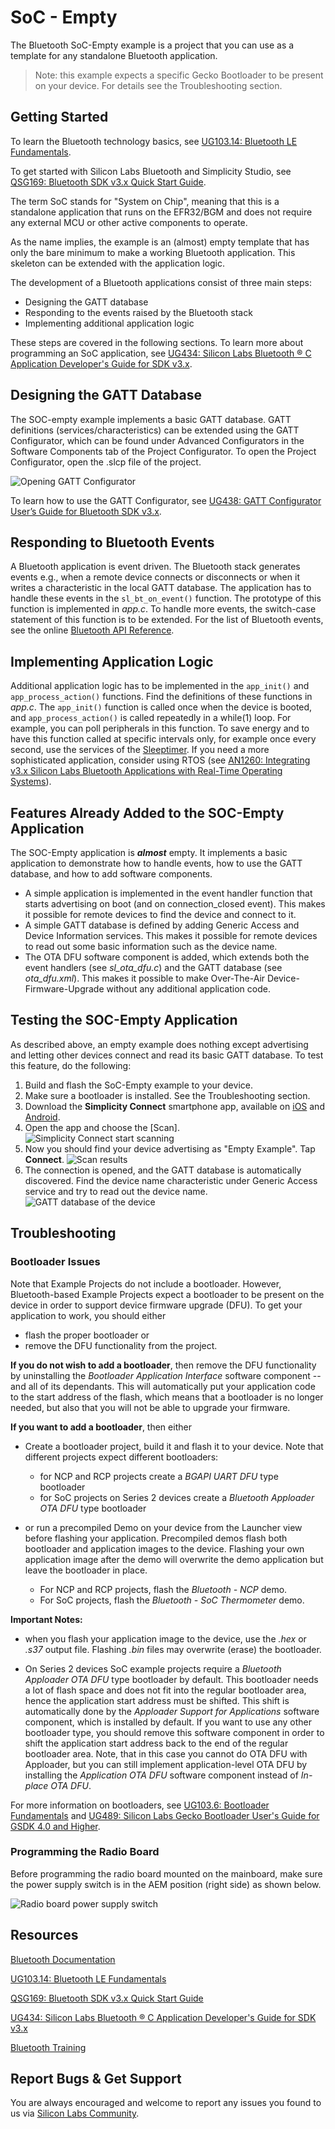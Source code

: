 # SoC - Empty

The Bluetooth SoC-Empty example is a project that you can use as a template for any standalone Bluetooth application.

> Note: this example expects a specific Gecko Bootloader to be present on your device. For details see the Troubleshooting section.

## Getting Started

To learn the Bluetooth technology basics, see [UG103.14: Bluetooth LE Fundamentals](https://www.silabs.com/documents/public/user-guides/ug103-14-fundamentals-ble.pdf).

To get started with Silicon Labs Bluetooth and Simplicity Studio, see [QSG169: Bluetooth SDK v3.x Quick Start Guide](https://www.silabs.com/documents/public/quick-start-guides/qsg169-bluetooth-sdk-v3x-quick-start-guide.pdf).

The term SoC stands for "System on Chip", meaning that this is a standalone application that runs on the EFR32/BGM and does not require any external MCU or other active components to operate.

As the name implies, the example is an (almost) empty template that has only the bare minimum to make a working Bluetooth application. This skeleton can be extended with the application logic.

The development of a Bluetooth applications consist of three main steps:

* Designing the GATT database
* Responding to the events raised by the Bluetooth stack
* Implementing additional application logic

These steps are covered in the following sections. To learn more about programming an SoC application, see [UG434: Silicon Labs Bluetooth ® C Application Developer's Guide for SDK v3.x](https://www.silabs.com/documents/public/user-guides/ug434-bluetooth-c-soc-dev-guide-sdk-v3x.pdf).

## Designing the GATT Database

The SOC-empty example implements a basic GATT database. GATT definitions (services/characteristics) can be extended using the GATT Configurator, which can be found under Advanced Configurators in the Software Components tab of the Project Configurator. To open the Project Configurator, open the .slcp file of the project.

![Opening GATT Configurator](image/readme_img1.png)

To learn how to use the GATT Configurator, see [UG438: GATT Configurator User’s Guide for Bluetooth SDK v3.x](https://www.silabs.com/documents/public/user-guides/ug438-gatt-configurator-users-guide-sdk-v3x.pdf).

## Responding to Bluetooth Events

A Bluetooth application is event driven. The Bluetooth stack generates events e.g., when a remote device connects or disconnects or when it writes a characteristic in the local GATT database. The application has to handle these events in the `sl_bt_on_event()` function. The prototype of this function is implemented in *app.c*. To handle more events, the switch-case statement of this function is to be extended. For the list of Bluetooth events, see the online [Bluetooth API Reference](https://docs.silabs.com/bluetooth/latest/).

## Implementing Application Logic

Additional application logic has to be implemented in the `app_init()` and `app_process_action()` functions. Find the definitions of these functions in *app.c*. The `app_init()` function is called once when the device is booted, and `app_process_action()` is called repeatedly in a while(1) loop. For example, you can poll peripherals in this function. To save energy and to have this function called at specific intervals only, for example once every second, use the services of the [Sleeptimer](https://docs.silabs.com/gecko-platform/latest/service/api/group-sleeptimer). If you need a more sophisticated application, consider using RTOS (see [AN1260: Integrating v3.x Silicon Labs Bluetooth Applications with Real-Time Operating Systems](https://www.silabs.com/documents/public/application-notes/an1260-integrating-v3x-bluetooth-applications-with-rtos.pdf)).

## Features Already Added to the SOC-Empty Application

The SOC-Empty application is ***almost*** empty. It implements a basic application to demonstrate how to handle events, how to use the GATT database, and how to add software components.

* A simple application is implemented in the event handler function that starts advertising on boot (and on connection_closed event). This makes it possible for remote devices to find the device and connect to it.
* A simple GATT database is defined by adding Generic Access and Device Information services. This makes it possible for remote devices to read out some basic information such as the device name.
* The OTA DFU software component is added, which extends both the event handlers (see *sl_ota_dfu.c*) and the GATT database (see *ota_dfu.xml*). This makes it possible to make Over-The-Air Device-Firmware-Upgrade without any additional application code.

## Testing the SOC-Empty Application

As described above, an empty example does nothing except advertising and letting other devices connect and read its basic GATT database. To test this feature, do the following:

1. Build and flash the SoC-Empty example to your device.
2. Make sure a bootloader is installed. See the Troubleshooting section.
3. Download the **Simplicity Connect** smartphone app, available on [iOS](https://apps.apple.com/us/app/simplicity-connect/id1030932759) and [Android](https://play.google.com/store/apps/details?id=com.siliconlabs.bledemo&hl=en&gl=US).
4. Open the app and choose the [Scan].
   ![Simplicity Connect start scanning](image/readme_img2.png)
5. Now you should find your device advertising as "Empty Example". Tap **Connect**.
   ![Scan results](image/readme_img3.png)
6. The connection is opened, and the GATT database is automatically discovered. Find the device name characteristic under Generic Access service and try to read out the device name.
   ![GATT database of the device](image/readme_img4.png)

## Troubleshooting

### Bootloader Issues

Note that Example Projects do not include a bootloader. However, Bluetooth-based Example Projects expect a bootloader to be present on the device in order to support device firmware upgrade (DFU). To get your application to work, you should either
- flash the proper bootloader or
- remove the DFU functionality from the project.

**If you do not wish to add a bootloader**, then remove the DFU functionality by uninstalling the *Bootloader Application Interface* software component -- and all of its dependants. This will automatically put your application code to the start address of the flash, which means that a bootloader is no longer needed, but also that you will not be able to upgrade your firmware.

**If you want to add a bootloader**, then either
- Create a bootloader project, build it and flash it to your device. Note that different projects expect different bootloaders:
  - for NCP and RCP projects create a *BGAPI UART DFU* type bootloader
  - for SoC projects on Series 2 devices create a *Bluetooth Apploader OTA DFU* type bootloader

- or run a precompiled Demo on your device from the Launcher view before flashing your application. Precompiled demos flash both bootloader and application images to the device. Flashing your own application image after the demo will overwrite the demo application but leave the bootloader in place.
  - For NCP and RCP projects, flash the *Bluetooth - NCP* demo.
  - For SoC projects, flash the *Bluetooth - SoC Thermometer* demo.

**Important Notes:**
- when you flash your application image to the device, use the *.hex* or *.s37* output file. Flashing *.bin* files may overwrite (erase) the bootloader.

- On Series 2 devices SoC example projects require a *Bluetooth Apploader OTA DFU* type bootloader by default. This bootloader needs a lot of flash space and does not fit into the regular bootloader area, hence the application start address must be shifted. This shift is automatically done by the *Apploader Support for Applications* software component, which is installed by default. If you want to use any other bootloader type, you should remove this software component in order to shift the application start address back to the end of the regular bootloader area. Note, that in this case you cannot do OTA DFU with Apploader, but you can still implement application-level OTA DFU by installing the *Application OTA DFU* software component instead of *In-place OTA DFU*.

For more information on bootloaders, see [UG103.6: Bootloader Fundamentals](https://www.silabs.com/documents/public/user-guides/ug103-06-fundamentals-bootloading.pdf) and [UG489: Silicon Labs Gecko Bootloader User's Guide for GSDK 4.0 and Higher](https://cn.silabs.com/documents/public/user-guides/ug489-gecko-bootloader-user-guide-gsdk-4.pdf).


### Programming the Radio Board

Before programming the radio board mounted on the mainboard, make sure the power supply switch is in the AEM position (right side) as shown below.

![Radio board power supply switch](image/readme_img0.png)


## Resources

[Bluetooth Documentation](https://docs.silabs.com/bluetooth/latest/)

[UG103.14: Bluetooth LE Fundamentals](https://www.silabs.com/documents/public/user-guides/ug103-14-fundamentals-ble.pdf)

[QSG169: Bluetooth SDK v3.x Quick Start Guide](https://www.silabs.com/documents/public/quick-start-guides/qsg169-bluetooth-sdk-v3x-quick-start-guide.pdf)

[UG434: Silicon Labs Bluetooth ® C Application Developer's Guide for SDK v3.x](https://www.silabs.com/documents/public/user-guides/ug434-bluetooth-c-soc-dev-guide-sdk-v3x.pdf)

[Bluetooth Training](https://www.silabs.com/support/training/bluetooth)

## Report Bugs & Get Support

You are always encouraged and welcome to report any issues you found to us via [Silicon Labs Community](https://www.silabs.com/community).
